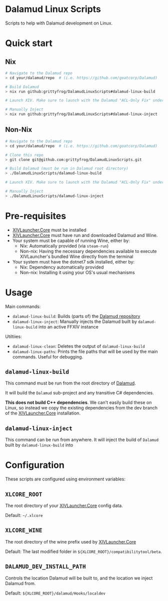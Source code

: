 # Dalamud Linux Scripts

Scripts to help with Dalamud development on Linux.

# Quick start

## Nix

```bash
# Navigate to the Dalamud repo
> cd your/dalamud/repo  # (i.e. https://github.com/goatcorp/Dalamud)

# Build Dalamud
> nix run github:grittyfrog/DalamudLinuxScripts#dalamud-linux-build

# Launch XIV. Make sure to launch with the Dalamud "ACL-Only Fix" under `Settings > Dalamud > Load Method`

# Manually Inject
> nix run github:grittyfrog/DalamudLinuxScripts#dalamud-linux-inject
```

## Non-Nix

```bash
# Navigate to the Dalamud repo
> cd your/dalamud/repo  # (i.e. https://github.com/goatcorp/Dalamud)

# Clone this repo 
> git clone git@github.com:grittyfrog/DalamudLinuxScripts.git

# Build Dalamud (must be run in Dalamud root directory)
> ./DalamudLinuxScripts/dalamud-linux-build

# Launch XIV. Make sure to launch with the Dalamud "ACL-Only Fix" under `Settings > Dalamud > Load Method`

# Manually Inject
> ./DalamudLinuxScripts/dalamud-linux-inject
```

# Pre-requisites

- [XIVLauncher.Core](https://github.com/goatcorp/XIVLauncher.Core) must be installed
- [XIVLauncher.Core](https://github.com/goatcorp/XIVLauncher.Core) must have run and downloaded Dalamud and Wine.
- Your system must be capable of running Wine, either by:
  - Nix: Automatically provided (via `steam-run`)
  - Non-nix: Having the necessary dependencies available to execute XIVLauncher's bundled Wine directly from the terminal
- Your system must have the dotnet7 sdk installed, either by:
  - Nix: Dependency automatically provided
  - Non-nix: Installing it using your OS's usual mechanisms

# Usage

Main commands:

- `dalamud-linux-build`: Builds (parts of) the [Dalamud repository](https://github.com/goatcorp/Dalamud)
- `dalamud-linux-inject`: Manually injects the Dalamud built by `dalamud-linux-build` into an active FFXIV instance

Utiltiies:

- `dalamud-linux-clean`: Deletes the output of `dalamud-linux-build`
- `dalamud-linux-paths`: Prints the file paths that will be used by the main commands. Useful for debugging.

## `dalamud-linux-build`

This command must be run from the root directory of [Dalamud](https://github.com/goatcorp/Dalamud). 

It will build the `Dalamud` sub-project and any transitive C# dependencies.

**This does not build C++ dependencies**. We can't easily build these on Linux, so instead we copy the existing
dependencies from the dev branch of the [XIVLauncher.Core](https://github.com/goatcorp/XIVLauncher.Core) installation.

## `dalamud-linux-inject`

This command can be run from anywhere. It will inject the build of `Dalamud` built by `dalamud-linux-build` into

# Configuration

These scripts are configured using environment variables:

## `XLCORE_ROOT` 

The root directory of your [XIVLauncher.Core](https://github.com/goatcorp/XIVLauncher.Core) config data. 

Default: `~/.xlcore`

## `XLCORE_WINE`

The root directory of the wine prefix used by [XIVLauncher.Core](https://github.com/goatcorp/XIVLauncher.Core)

Default: The last modified folder in `${XLCORE_ROOT}/compatibilitytool/beta`.

## `DALAMUD_DEV_INSTALL_PATH`

Controls the location Dalamud will be built to, and the location we inject Dalamud from.

Default: `${XLCORE_ROOT}/dalamud/Hooks/localdev`
